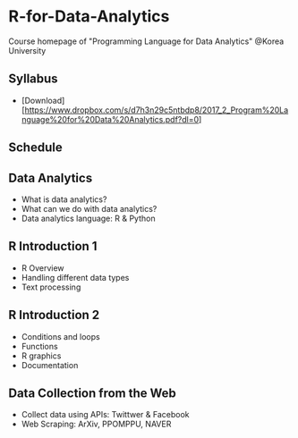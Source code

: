 # R-for-Data-Analytics
Course homepage of "Programming Language for Data Analytics" @Korea University

## Syllabus
* [Download][https://www.dropbox.com/s/d7h3n29c5ntbdp8/2017_2_Program%20Language%20for%20Data%20Analytics.pdf?dl=0]

## Schedule

## Data Analytics
* What is data analytics?
* What can we do with data analytics?
* Data analytics language: R & Python
  
## R Introduction 1
* R Overview
* Handling different data types
* Text processing
  
## R Introduction 2
* Conditions and loops
* Functions
* R graphics
* Documentation

## Data Collection from the Web
* Collect data using APIs: Twittwer & Facebook
* Web Scraping: ArXiv, PPOMPPU, NAVER

